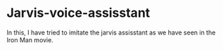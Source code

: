 # Jarvis-voice-assisstant
In this, I have tried to imitate the jarvis assisstant as we have seen in the Iron Man movie.


